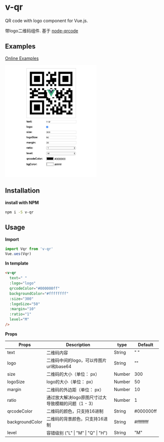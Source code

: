 # v-qr
QR code with logo component for Vue.js.

带logo二维码组件. 基于 [node-qrcode](https://github.com/soldair/node-qrcode)

## Examples
[Online Examples](https://jingguangyan.github.io/v-qr/)

<img src="https://raw.githubusercontent.com/jingguangyan/v-qr/master/examples/assets/example.png" width="300">

## Installation
**install with NPM**
```bash
npm i -S v-qr
```

## Usage
**Import**
```js
import Vqr from 'v-qr'
Vue.ues(Vqr)
```

**In template**
```html
<v-qr
  text=" "
  :logo="logo"
  qrcodeColor="#000000ff"
  backgroundColor="#ffffffff"
  :size="300"
  :logoSize="50"
  :margin="10"
  :ratio="1"
  level="M"
/>
```
**Props**

| Props | Description | type | Default |
| --- | --- | --- | ---- |
| text | 二维码内容 | String | " " |
| logo | 二维码中间的logo，可以传图片url和base64 | String | "" |
| size | 二维码的大小（单位： px） | Number | 300 |
| logoSize | logo的大小（单位： px） | Number | 50 |
| margin | 二维码的外边距（单位： px） | Number | 10 |
| ratio | 通过放大解决logo原图尺寸过大导致模糊的问题（1 - 3） | Number | 1 |
| qrcodeColor |  二维码的颜色，只支持16进制 | String | #000000ff |
| backgroundColor |  二维码的背景颜色，只支持16进制 | String | #ffffffff |
| level |  容错级别 ("L" \| "M" \| "Q" \| "H") | String | "M" |